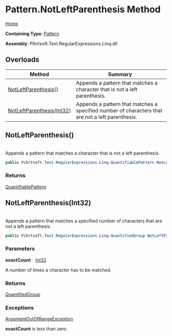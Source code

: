 # Pattern\.NotLeftParenthesis Method

[Home](../../../../../../README.md)

**Containing Type**: [Pattern](../README.md)

**Assembly**: Pihrtsoft\.Text\.RegularExpressions\.Linq\.dll

## Overloads

| Method | Summary |
| ------ | ------- |
| [NotLeftParenthesis()](#Pihrtsoft_Text_RegularExpressions_Linq_Pattern_NotLeftParenthesis) | Appends a pattern that matches a character that is not a left parenthesis\. |
| [NotLeftParenthesis(Int32)](#Pihrtsoft_Text_RegularExpressions_Linq_Pattern_NotLeftParenthesis_System_Int32_) | Appends a pattern that matches a specified number of characters that are not a left parenthesis\. |

## NotLeftParenthesis\(\) <a id="Pihrtsoft_Text_RegularExpressions_Linq_Pattern_NotLeftParenthesis"></a>

\
Appends a pattern that matches a character that is not a left parenthesis\.

```csharp
public Pihrtsoft.Text.RegularExpressions.Linq.QuantifiablePattern NotLeftParenthesis()
```

### Returns

[QuantifiablePattern](../../QuantifiablePattern/README.md)

## NotLeftParenthesis\(Int32\) <a id="Pihrtsoft_Text_RegularExpressions_Linq_Pattern_NotLeftParenthesis_System_Int32_"></a>

\
Appends a pattern that matches a specified number of characters that are not a left parenthesis\.

```csharp
public Pihrtsoft.Text.RegularExpressions.Linq.QuantifiedGroup NotLeftParenthesis(int exactCount)
```

### Parameters

**exactCount** &ensp; [Int32](https://docs.microsoft.com/en-us/dotnet/api/system.int32)

A number of times a character has to be matched\.

### Returns

[QuantifiedGroup](../../QuantifiedGroup/README.md)

### Exceptions

[ArgumentOutOfRangeException](https://docs.microsoft.com/en-us/dotnet/api/system.argumentoutofrangeexception)

**exactCount** is less than zero\.

